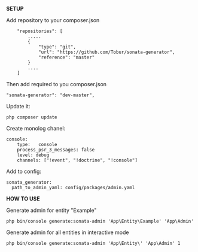 **SETUP**

Add repository to your composer.json
```
    "repositories": [
        .....
        {
            "type": "git",
            "url": "https://github.com/Tobur/sonata-generator",
            "reference": "master"
        }
        ....
    ]
```   
Then add required to you composer.json

```
"sonata-generator": "dev-master",
```

Update it:

```
php composer update
```    

Create monolog chanel:

```
console:
    type:   console
    process_psr_3_messages: false
    level: debug
    channels: ["!event", "!doctrine", "!console"]
```

Add to config:
```
sonata_generator:
  path_to_admin_yaml: config/packages/admin.yaml
```

**HOW TO USE**

Generate admin for entity "Example"
```
php bin/console generate:sonata-admin 'App\Entity\Example' 'App\Admin'
```

Generate admin for all entities in interactive mode

```
php bin/console generate:sonata-admin 'App\Entity\' 'App\Admin' 1
```